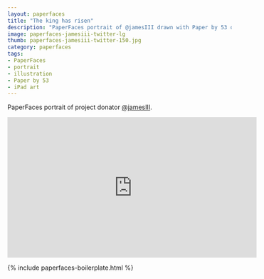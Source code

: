 ```yaml
---
layout: paperfaces
title: "The king has risen"
description: "PaperFaces portrait of @jamesIII drawn with Paper by 53 on an iPad."
image: paperfaces-jamesiii-twitter-lg
thumb: paperfaces-jamesiii-twitter-150.jpg
category: paperfaces
tags: 
- PaperFaces
- portrait
- illustration
- Paper by 53
- iPad art
---
```


PaperFaces portrait of project donator [@jamesIII](http://twitter.com/jamesIII).

<iframe width="560" height="315" src="http://www.youtube.com/embed/ntWqGHiApsE" frameborder="0"> </iframe>

{% include paperfaces-boilerplate.html %}